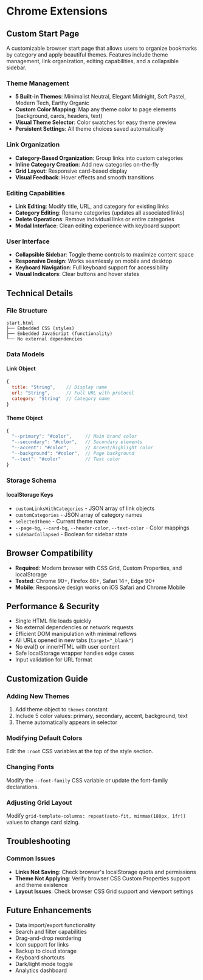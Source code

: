 # Chrome Extensions

## Custom Start Page

A customizable browser start page that allows users to organize bookmarks by category and apply beautiful themes. Features include theme management, link organization, editing capabilities, and a collapsible sidebar.

### Theme Management
- **5 Built-in Themes**: Minimalist Neutral, Elegant Midnight, Soft Pastel, Modern Tech, Earthy Organic
- **Custom Color Mapping**: Map any theme color to page elements (background, cards, headers, text)
- **Visual Theme Selector**: Color swatches for easy theme preview
- **Persistent Settings**: All theme choices saved automatically

### Link Organization
- **Category-Based Organization**: Group links into custom categories
- **Inline Category Creation**: Add new categories on-the-fly
- **Grid Layout**: Responsive card-based display
- **Visual Feedback**: Hover effects and smooth transitions

### Editing Capabilities
- **Link Editing**: Modify title, URL, and category for existing links
- **Category Editing**: Rename categories (updates all associated links)
- **Delete Operations**: Remove individual links or entire categories
- **Modal Interface**: Clean editing experience with keyboard support

### User Interface
- **Collapsible Sidebar**: Toggle theme controls to maximize content space
- **Responsive Design**: Works seamlessly on mobile and desktop
- **Keyboard Navigation**: Full keyboard support for accessibility
- **Visual Indicators**: Clear buttons and hover states

## Technical Details

### File Structure
```
start.html
├── Embedded CSS (styles)
├── Embedded JavaScript (functionality)
└── No external dependencies
```

### Data Models

#### Link Object
```javascript
{
  title: "String",    // Display name
  url: "String",      // Full URL with protocol
  category: "String"  // Category name
}
```

#### Theme Object
```javascript
{
  "--primary": "#color",     // Main brand color
  "--secondary": "#color",   // Secondary elements
  "--accent": "#color",      // Accent/highlight color
  "--background": "#color",  // Page background
  "--text": "#color"         // Text color
}
```

### Storage Schema

#### localStorage Keys
- `customLinksWithCategories` - JSON array of link objects
- `customCategories` - JSON array of category names
- `selectedTheme` - Current theme name
- `--page-bg`, `--card-bg`, `--header-color`, `--text-color` - Color mappings
- `sidebarCollapsed` - Boolean for sidebar state

## Browser Compatibility
- **Required**: Modern browser with CSS Grid, Custom Properties, and localStorage
- **Tested**: Chrome 90+, Firefox 88+, Safari 14+, Edge 90+
- **Mobile**: Responsive design works on iOS Safari and Chrome Mobile

## Performance & Security
- Single HTML file loads quickly
- No external dependencies or network requests
- Efficient DOM manipulation with minimal reflows
- All URLs opened in new tabs (`target="_blank"`)
- No eval() or innerHTML with user content
- Safe localStorage wrapper handles edge cases
- Input validation for URL format

## Customization Guide

### Adding New Themes
1. Add theme object to `themes` constant
2. Include 5 color values: primary, secondary, accent, background, text
3. Theme automatically appears in selector

### Modifying Default Colors
Edit the `:root` CSS variables at the top of the style section.

### Changing Fonts
Modify the `--font-family` CSS variable or update the font-family declarations.

### Adjusting Grid Layout
Modify `grid-template-columns: repeat(auto-fit, minmax(180px, 1fr))` values to change card sizing.

## Troubleshooting

### Common Issues
- **Links Not Saving**: Check browser's localStorage quota and permissions
- **Theme Not Applying**: Verify browser CSS Custom Properties support and theme existence
- **Layout Issues**: Check browser CSS Grid support and viewport settings

## Future Enhancements
- Data import/export functionality
- Search and filter capabilities
- Drag-and-drop reordering
- Icon support for links
- Backup to cloud storage
- Keyboard shortcuts
- Dark/light mode toggle
- Analytics dashboard
